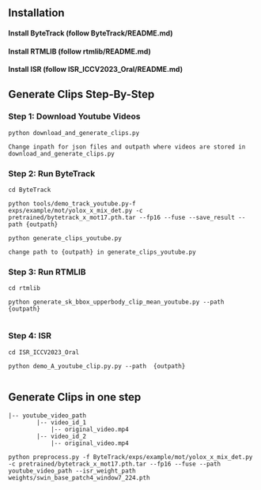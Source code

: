 ## Installation

#### Install ByteTrack (follow ByteTrack/README.md)
#### Install RTMLIB  (follow rtmlib/README.md)
#### Install ISR  (follow ISR_ICCV2023_Oral/README.md)


## Generate Clips Step-By-Step
### Step 1: Download Youtube Videos

```
python download_and_generate_clips.py

Change inpath for json files and outpath where videos are stored in download_and_generate_clips.py

````

### Step 2:  Run ByteTrack

```
cd ByteTrack

python tools/demo_track_youtube.py-f exps/example/mot/yolox_x_mix_det.py -c pretrained/bytetrack_x_mot17.pth.tar --fp16 --fuse --save_result --path {outpath}

python generate_clips_youtube.py

change path to {outpath} in generate_clips_youtube.py

```

### Step 3: Run RTMLIB

```
cd rtmlib

python generate_sk_bbox_upperbody_clip_mean_youtube.py --path  {outpath}


```

### Step 4:  ISR

```
cd ISR_ICCV2023_Oral

python demo_A_youtube_clip.py.py --path  {outpath}


```

## Generate Clips in one step
```
|-- youtube_video_path
        |-- video_id_1
            |-- original_video.mp4
        |-- video_id_2
            |-- original_video.mp4

```

```
python preprocess.py -f ByteTrack/exps/example/mot/yolox_x_mix_det.py -c pretrained/bytetrack_x_mot17.pth.tar --fp16 --fuse --path youtube_video_path --isr_weight_path weights/swin_base_patch4_window7_224.pth
```
